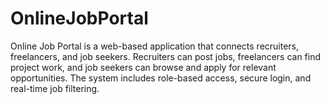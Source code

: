 # OnlineJobPortal
Online Job Portal is a web-based application that connects recruiters, freelancers, and job seekers. Recruiters can post jobs, freelancers can find project work, and job seekers can browse and apply for relevant opportunities. The system includes role-based access, secure login, and real-time job filtering.
